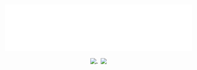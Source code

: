 <div align="center"><img align="center" width="700" src="https://raw.githubusercontent.com/navn-r/navn-r/master/assets/name.svg" /></div>
<br />
<div align="center">
<a href="https://navn.me" target="_blank">
  <img width="350" align="center" src="https://github-readme-stats.vercel.app/api?username=navn-r&bg_color=131516&border_color=ff6347&text_color=999083&title_color=ff6347">
  </a> &nbsp;
<!-- <a href="https://www.youtube.com/watch?v=dQw4w9WgXcQ" target="_blank">
  <img src="./assets/Logo.svg" height="115">
</a> -->
<a href="https://navn.me" target="_blank">
  <img width="350" align="center" src="https://github-readme-stats.vercel.app/api/wakatime?username=navn&langs_count=5&bg_color=131516&border_color=ff6347&text_color=999083&title_color=ff6347">
</a>
</div>

